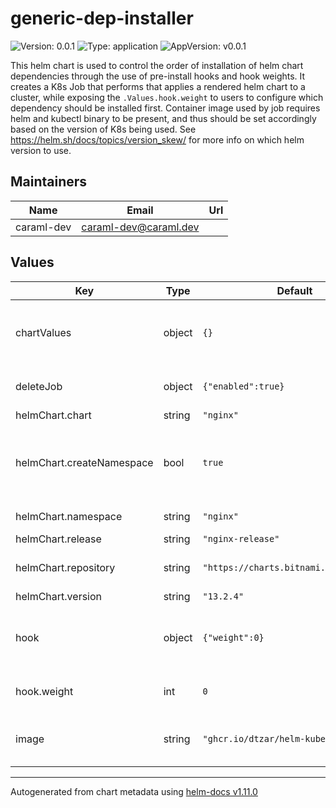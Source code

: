 # generic-dep-installer

![Version: 0.0.1](https://img.shields.io/badge/Version-0.0.1-informational?style=flat-square) ![Type: application](https://img.shields.io/badge/Type-application-informational?style=flat-square) ![AppVersion: v0.0.1](https://img.shields.io/badge/AppVersion-v0.0.1-informational?style=flat-square)

This helm chart is used to control the order of installation of helm chart dependencies through the use of pre-install hooks and hook weights.
It creates a K8s Job that performs that applies a rendered helm chart to a cluster, while exposing the `.Values.hook.weight` to users to configure which dependency should be installed first.
Container image used by job requires helm and kubectl binary to be present, and thus should be set accordingly based on the version of K8s being used.
See https://helm.sh/docs/topics/version_skew/ for more info on which helm version to use.

## Maintainers

| Name | Email | Url |
| ---- | ------ | --- |
| caraml-dev | <caraml-dev@caraml.dev> |  |

## Values

| Key | Type | Default | Description |
|-----|------|---------|-------------|
| chartValues | object | `{}` | Place all chart values (values.yaml) under this field |
| deleteJob | object | `{"enabled":true}` | Create delete job when helm uninstall is run |
| helmChart.chart | string | `"nginx"` | Chart name |
| helmChart.createNamespace | bool | `true` | Set to true to create namespace before installing helm chart |
| helmChart.namespace | string | `"nginx"` | release namespace |
| helmChart.release | string | `"nginx-release"` | release name |
| helmChart.repository | string | `"https://charts.bitnami.com/bitnami"` | repository of helm chart to install |
| helmChart.version | string | `"13.2.4"` | Chart version |
| hook | object | `{"weight":0}` | Set helm hook parameters, currently only supports weight |
| hook.weight | int | `0` | Hook weight MUST be > -10 |
| image | string | `"ghcr.io/dtzar/helm-kubectl:3.9.4"` | Image used to for installer/delete job |

----------------------------------------------
Autogenerated from chart metadata using [helm-docs v1.11.0](https://github.com/norwoodj/helm-docs/releases/v1.11.0)
